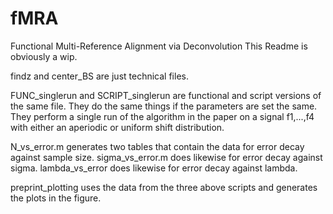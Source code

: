 # fMRA
Functional Multi-Reference Alignment via Deconvolution
This Readme is obviously a wip.

findz and center_BS are just technical files.

FUNC_singlerun and SCRIPT_singlerun are functional and script versions of the same file. They do the same things if the parameters are set the same. They perform a single run of the algorithm in the paper on a signal f1,...,f4 with either an aperiodic or uniform shift distribution.  

N_vs_error.m generates two tables that contain the data for error decay against sample size. 
sigma_vs_error.m does likewise for error decay against sigma. 
lambda_vs_error does likewise for error decay against lambda.

preprint_plotting uses the data from the three above scripts and generates the plots in the figure.
